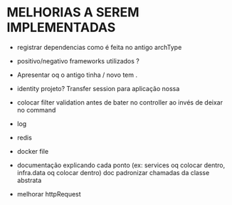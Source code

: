 # MELHORIAS A SEREM IMPLEMENTADAS

- registrar dependencias como é feita no antigo archType

- positivo/negativo frameworks utilizados ?
- Apresentar oq o antigo tinha / novo tem .


- identity projeto? Transfer session para aplicação nossa
- colocar filter validation antes de bater no controller ao invés de deixar no command
- log
- redis
- docker file
- documentação explicando cada ponto (ex: services oq colocar dentro, infra.data oq colocar dentro) doc padronizar chamadas da classe abstrata
- melhorar httpRequest

